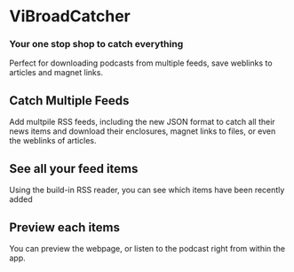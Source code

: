 # ViBroadCatcher
### Your one stop shop to catch everything

Perfect for downloading podcasts from multiple feeds, save weblinks to articles and magnet links.

## Catch Multiple Feeds

Add multpile RSS feeds, including the new JSON format to catch all their news items and download their enclosures, magnet links to files, or even the weblinks of articles.

## See all your feed items

Using the build-in RSS reader, you can see which items have been recently added

## Preview each items

You can preview the webpage, or listen to the podcast right from within the app.